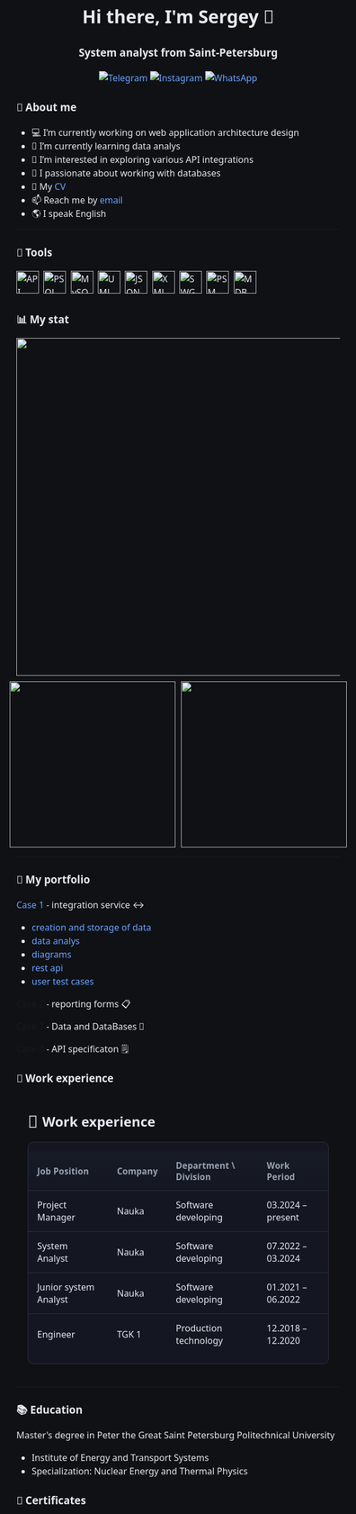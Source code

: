 <div id="header" align="center"> 
    <h1>Hi there, I'm Sergey 👋
    <h3>System analyst from Saint-Petersburg
</div>

<div id="socials" align="center">

[![Telegram](https://img.shields.io/badge/Telegram-26A5E4?style=for-the-badge&logo=telegram&logoColor=white)](https://t.me/therealsergios)
[![Instagram](https://img.shields.io/badge/Instagram-E4405F?style=for-the-badge&logo=instagram&logoColor=white)](https://www.instagram.com/therealsergios)
[![WhatsApp](https://img.shields.io/badge/WhatsApp-25D366?style=for-the-badge&logo=whatsapp&logoColor=white)](https://wa.me/77778908222)

</div>
        
### :man: About me

- :computer: I’m currently working on web application architecture design
- 🌱 I’m currently learning data analys
- 🤔 I’m interested in exploring various API integrations
- :1234: I passionate about working with databases
- :page_facing_up: My [CV](https://spb.hh.ru/resume/91966634ff0f20bcd30039ed1f363845415979)
- 📫 Reach me by [email](polnumber@gmail.com)
- :earth_americas: I speak English
---
### :toolbox: Tools

<img src="https://cdn.jsdelivr.net/gh/devicons/devicon@latest/icons/openapi/openapi-original.svg" title="API" width="40" height="40"/>&nbsp;
<img src="https://cdn.jsdelivr.net/gh/devicons/devicon@latest/icons/postgresql/postgresql-original.svg" title="PSQL" width="40" height="40"/>&nbsp;
<img src="https://cdn.jsdelivr.net/gh/devicons/devicon@latest/icons/mysql/mysql-original.svg" title="MySQL" width="40" height="40"/>&nbsp;
<img src="https://cdn.jsdelivr.net/gh/devicons/devicon@latest/icons/unifiedmodelinglanguage/unifiedmodelinglanguage-original.svg" title="UML" width="40" height="40"/>&nbsp;
<img src="https://cdn.jsdelivr.net/gh/devicons/devicon@latest/icons/json/json-original.svg" title="JSON" width="40" height="40"/>&nbsp;
<img src="https://cdn.jsdelivr.net/gh/devicons/devicon@latest/icons/xml/xml-original.svg" title="XML" width="40" height="40"/>&nbsp;
<img src="https://cdn.jsdelivr.net/gh/devicons/devicon@latest/icons/swagger/swagger-original.svg" title="SWG" width="40" height="40"/>&nbsp;
<img src="https://cdn.jsdelivr.net/gh/devicons/devicon@latest/icons/postman/postman-original.svg" title="PSM" width="40" height="40"/>&nbsp;
<img src="https://cdn.jsdelivr.net/gh/devicons/devicon@latest/icons/mongodb/mongodb-original-wordmark.svg" title="MDB" width="40" height="40"/>&nbsp;

### :bar_chart: My stat
<div id="stat" align="center" style="display: flex; flex-direction: column; align-items: center; gap: 10px;">
    <img src="https://github-profile-summary-cards.vercel.app/api/cards/profile-details?username=therealsergios&theme=github_dark" 
         style="width: 600px; max-width: 100%;"/>
    <div style="display: flex; gap: 10px; justify-content: center;">
        <img src="https://github-profile-summary-cards.vercel.app/api/cards/stats?username=therealsergios&theme=github_dark" 
             style="width: 295px; max-width: 100%;"/>
        <img src="https://github-profile-summary-cards.vercel.app/api/cards/productive-time?username=therealsergios&theme=github_dark&utcOffset=8" 
             style="width: 295px; max-width: 100%;"/>
    </div>

</div>

---
### :briefcase: My portfolio

[Case 1](https://github.com/Therealsergios/Case1-Information-Model) - integration service :left_right_arrow:
- [creation and storage of data](https://github.com/Therealsergios/Case1-Information-Model/tree/main/data%20and%20tables)
- [data analys](https://github.com/Therealsergios/Case1-Information-Model/tree/main/data%20and%20graphs)
- [diagrams](https://github.com/Therealsergios/Case1-Information-Model/tree/main/diagrams)
- [rest api](https://github.com/Therealsergios/Case1-Information-Model/tree/main/rest%20api)
- [user test cases](https://github.com/Therealsergios/Case1-Information-Model/tree/main/user%20test)

[Case 2]() - reporting forms :clipboard:

[Case 3]() - Data and DataBases :floppy_disk:

[Case 4]() - API specificaton :spiral_notepad:

### :office: Work experience

<html lang="ru">
<head>
<meta charset="utf-8" />
<meta name="viewport" content="width=device-width, initial-scale=1" />
<title>Work experience</title>
<style>
  :root{
    --bg:#0f1115;
    --panel:#141722;
    --border:#2a2f3a;
    --text:#e6e9f0;
    --muted:#9aa3b2;
    --accent:#6aa3ff;
  }
  html,body{margin:0;background:var(--bg);color:var(--text);font:16px/1.5 system-ui,-apple-system,Segoe UI,Roboto,Ubuntu,"Helvetica Neue",Arial;}
  .page{max-width:980px;margin:40px auto;padding:0 20px;}
  h2{display:flex;align-items:center;gap:.5rem;margin:0 0 14px}
  h2 .emoji{font-size:1.25em}
  .table-wrap{background:var(--panel);border:1px solid var(--border);border-radius:10px;overflow:hidden;}
  table{width:100%;border-collapse:separate;border-spacing:0}
  thead th{
    text-align:left;font-weight:600;color:var(--muted);
    padding:14px 16px;background:linear-gradient(#171b26,#141722);
    border-bottom:1px solid var(--border);
    font-size:.95rem;letter-spacing:.2px;
  }
  tbody td{padding:14px 16px;border-bottom:1px solid var(--border);}
  tbody tr:last-child td{border-bottom:none;}
  tbody tr:hover{background:#171b26;}
  @media (max-width:720px){
    thead{display:none;}
    table, tbody, tr, td{display:block;width:100%}
    .row{border-bottom:1px solid var(--border)}
    tbody td{padding:10px 16px}
    tbody td::before{
      content:attr(data-label);
      display:block;
      font-size:.8rem;
      color:var(--muted);
      margin-bottom:4px;
      text-transform:uppercase;
      letter-spacing:.3px;
    }
  }
  a{color:var(--accent);text-decoration:none}
  a:hover{text-decoration:underline}
</style>
</head>
<body>
  <div class="page">
    <h2><span class="emoji">🏅</span>Work experience</h2>
    <div class="table-wrap">
      <table>
        <thead>
          <tr>
            <th>Job Position</th>
            <th>Company</th>
            <th>Department \ Division</th>
            <th>Work Period</th>
          </tr>
        </thead>
        <tbody>
          <tr class="row">
            <td data-label="Job Position">Project Manager</td>
            <td data-label="Company">Nauka</td>
            <td data-label="Department \ Division">Software developing</td>
            <td data-label="Work Period">03.2024 – present</td>
          </tr>
          <tr class="row">
            <td data-label="Job Position">System Analyst</td>
            <td data-label="Company">Nauka</td>
            <td data-label="Department \ Division">Software developing</td>
            <td data-label="Work Period">07.2022 – 03.2024</td>
          </tr>
          <tr class="row">
            <td data-label="Job Position">Junior system Analyst</td>
            <td data-label="Company">Nauka</td>
            <td data-label="Department \ Division">Software developing</td>
            <td data-label="Work Period">01.2021 – 06.2022</td>
          </tr>
          <tr class="row">
            <td data-label="Job Position">Engineer</td>
            <td data-label="Company">TGK 1</td>
            <td data-label="Department \ Division">Production technology</td>
            <td data-label="Work Period">12.2018 – 12.2020</td>
          </tr>
        </tbody>
      </table>
    </div>

  </div>
</body>
</html>

---

### :books: Education
Master's degree in Peter the Great Saint Petersburg Politechnical University
- Institute of Energy and Transport Systems
- Specialization: Nuclear Energy and Thermal Physics

### :page_with_curl: Certificates